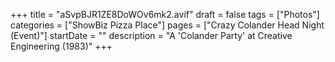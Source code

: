 +++
title = "aSvpBJR1ZE8DoWOv6mk2.avif"
draft = false
tags = ["Photos"]
categories = ["ShowBiz Pizza Place"]
pages = ["Crazy Colander Head Night (Event)"]
startDate = ""
description = "A 'Colander Party' at Creative Engineering (1983)"
+++
